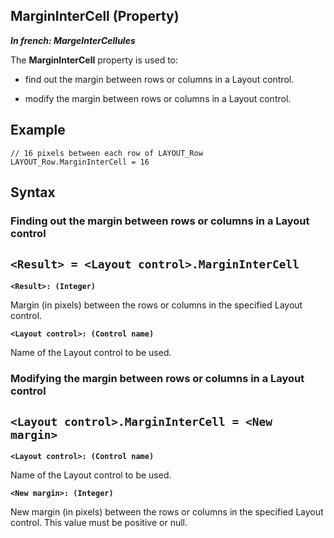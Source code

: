 


## MarginInterCell (Property)

***In french: MargeInterCellules***
	



<a name="XUse"></a>
<a name="Use"></a>
<a name="description"></a>
The **MarginInterCell** property is used to: 

- find out the margin between rows or columns in a Layout control. 

- modify the margin between rows or columns in a Layout control. 
	



<a name="Example1"></a>
<a name="sample_code"></a>

## Example


```wl
// 16 pixels between each row of LAYOUT_Row
LAYOUT_Row.MarginInterCell = 16
```

<a name="XSYNTAX"></a>

## Syntax
<a name="SYNTAX1"></a>

### Finding out the margin between rows or columns in a Layout control

`<Result> = <Layout control>.MarginInterCell`
---

**`<Result>: (Integer)`**

Margin (in pixels) between the rows or columns in the specified Layout control. 

**`<Layout control>: (Control name)`**

Name of the Layout control to be used. 


<a name="SYNTAX2"></a>

### Modifying the margin between rows or columns in a Layout control

`<Layout control>.MarginInterCell = <New margin>`
---

**`<Layout control>: (Control name)`**

Name of the Layout control to be used. 

**`<New margin>: (Integer)`**

New margin (in pixels) between the rows or columns in the specified Layout control. This value must be positive or null. 




